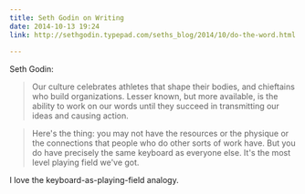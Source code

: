 ```yaml
---
title: Seth Godin on Writing
date: 2014-10-13 19:24
link: http://sethgodin.typepad.com/seths_blog/2014/10/do-the-word.html
 
---
```



Seth Godin: 

> Our culture celebrates athletes that shape their bodies, and chieftains who build organizations. Lesser known, but more available, is the ability to work on our words until they succeed in transmitting our ideas and causing action.

> Here's the thing: you may not have the resources or the physique or the connections that people who do other sorts of work have. But you do have precisely the same keyboard as everyone else. It's the most level playing field we've got.

I love the keyboard-as-playing-field analogy. 
